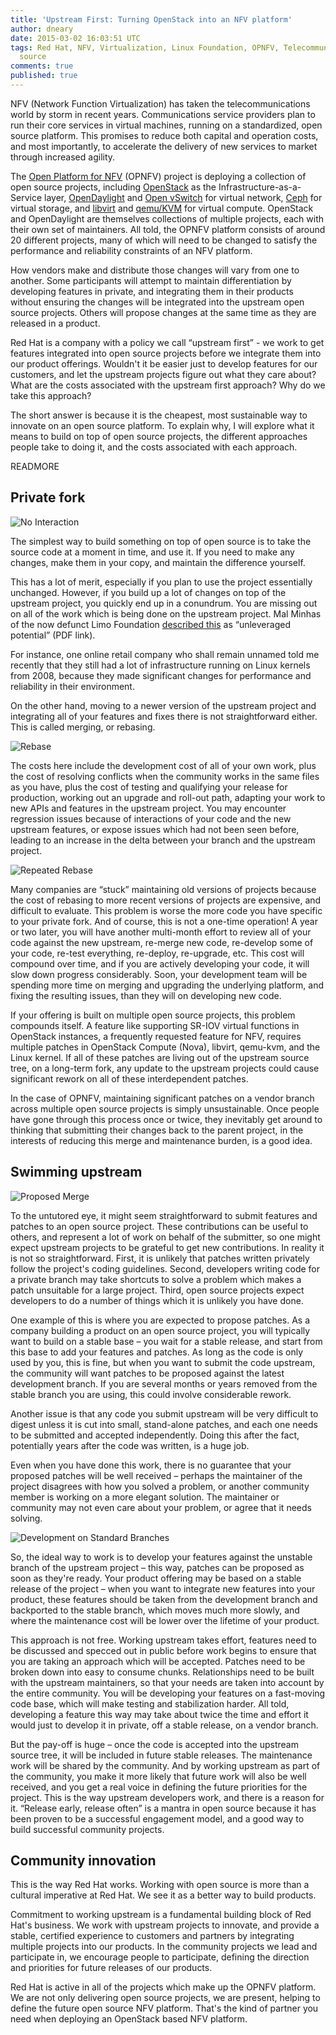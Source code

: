 ```yaml
---
title: 'Upstream First: Turning OpenStack into an NFV platform'
author: dneary
date: 2015-03-02 16:03:51 UTC
tags: Red Hat, NFV, Virtualization, Linux Foundation, OPNFV, Telecommunications, open
  source
comments: true
published: true
---
```


NFV (Network Function Virtualization) has taken the telecommunications world by storm in recent years. Communications service providers plan to run their core services in virtual machines, running on a standardized, open source platform. This promises to reduce both capital and operation costs, and most importantly, to accelerate the delivery of new services to market through increased agility.

The [Open Platform for NFV](http://http://opnfv.org/) (OPNFV) project is deploying a collection of open source projects, including [OpenStack](http://http://openstack.org/) as the Infrastructure-as-a-Service layer, [OpenDaylight](http://http://opendaylight.org/) and [Open vSwitch](http://http://openvswitch.org/) for virtual network, [Ceph](http://http://ceph.com/) for virtual storage, and [libvirt](http://http://libvirt.org/) and [qemu/KVM](http://http://qemu.org/) for virtual compute. OpenStack and OpenDaylight are themselves collections of multiple projects, each with their own set of maintainers. All told, the OPNFV platform consists of around 20 different projects, many of which will need to be changed to satisfy the performance and reliability constraints of an NFV platform.

How vendors make and distribute those changes will vary from one to another. Some participants will attempt to maintain differentiation by developing features in private, and integrating them in their products without ensuring the changes will be integrated into the upstream open source projects. Others will propose changes at the same time as they are released in a product.

Red Hat is a company with a policy we call “upstream first” - we work to get features integrated into open source projects before we integrate them into our product offerings. Wouldn't it be easier just to develop features for our customers, and let the upstream projects figure out what they care about? What are the costs associated with the upstream first approach? Why do we take this approach?

The short answer is because it is the cheapest, most sustainable way to innovate on an open source platform.  To explain why, I will explore what it means to build on top of open source projects, the different approaches people take to doing it, and the costs associated with each approach.

READMORE

## Private fork

![No Interaction](blog/no_interaction.png)

The simplest way to build something on top of open source is to take the source code at a moment in time, and use it. If you need to make any changes, make them in your copy, and maintain the difference yourself.

This has a lot of merit, especially if you plan to use the project essentially unchanged. However, if you build up a lot of changes on top of the upstream project, you quickly end up in a conundrum. You are missing out on all of the work which is being done on the upstream project. Mal Minhas of the now defunct Limo Foundation [described this](http://http://archive.alt.ac.uk/alt.newsweaver.co.uk/www.limofoundation.org/images/stories/pdf/limo%20economic%20analysis.pdf) as “unleveraged potential” (PDF link).

 For instance, one online retail company who shall remain unnamed told me recently that they still had a lot of infrastructure running on Linux kernels from 2008, because they made significant changes for performance and reliability in their environment.

On the other hand, moving to a newer version of the upstream project and integrating all of your features and fixes there is not straightforward either. This is called merging, or rebasing.

![Rebase](blog/rebase.png)

The costs here include the development cost of all of your own work, plus the cost of resolving conflicts when the community works in the same files as you have, plus the cost of testing and qualifying your release for production, working out an upgrade and roll-out path, adapting your work to new APIs and features in the upstream project. You may encounter regression issues because of interactions of your code and the new upstream features, or expose issues which had not been seen before, leading to an increase in the delta between your branch and the upstream project.

![Repeated Rebase](blog/repeated_rebase.png)

Many companies are “stuck” maintaining old versions of projects because the cost of rebasing to more recent versions of projects are expensive, and difficult to evaluate. This problem is worse the more code you have specific to your private fork. And of course, this is not a one-time operation! A year or two later, you will have another multi-month effort to review all of your code against the new upstream, re-merge new code, re-develop some of your code, re-test everything, re-deploy, re-upgrade, etc. This cost will compound over time, and if you are actively developing your code, it will slow down progress considerably. Soon, your development team will be spending more time on merging and upgrading the underlying platform, and fixing the resulting issues, than they will on developing new code.

If your offering is built on multiple open source projects, this problem compounds itself. A feature like supporting SR-IOV virtual functions in OpenStack instances, a frequently requested feature for NFV, requires multiple patches in OpenStack Compute (Nova), libvirt, qemu-kvm, and the Linux kernel. If all of these patches are living out of the upstream source tree, on a long-term fork, any update to the upstream projects could cause significant rework on all of these interdependent patches.

In the case of OPNFV, maintaining significant patches on a vendor branch across multiple open source projects is simply unsustainable. Once people have gone through this process once or twice, they inevitably get around to thinking that submitting their changes back to the parent project, in the interests of reducing this merge and maintenance burden, is a good idea.

## Swimming upstream

![Proposed Merge](blog/proposed_merge.png)

To the untutored eye, it might seem straightforward to submit features and patches to an open source project. These contributions can be useful to others, and represent a lot of work on behalf of the submitter, so one might expect upstream projects to be grateful to get new contributions. In reality it is not so straightforward. First, it is unlikely that patches written privately follow the project's coding guidelines. Second, developers writing code for a private branch may take shortcuts to solve a problem which makes a patch unsuitable for a large project. Third, open source projects expect developers to do a number of things which it is unlikely you have done.

One example of this is where you are expected to propose patches. As a company building a product on an open source project, you will typically want to build on a stable base – you wait for a stable release, and start from this base to add your features and patches. As long as the code is only used by you, this is fine, but when you want to submit the code upstream, the community will want patches to be proposed against the latest development branch. If you are several months or years removed from the stable branch you are using, this could involve considerable rework.

Another issue is that any code you submit upstream will be very difficult to digest unless it is cut into small, stand-alone patches, and each one needs to be submitted and accepted independently. Doing this after the fact, potentially years after the code was written, is a huge job.

Even when you have done this work, there is no guarantee that your proposed patches will be well received – perhaps the maintainer of the project disagrees with how you solved a problem, or another community member is working on a more elegant solution. The maintainer or community may not even care about your problem, or agree that it needs solving.

![Development on Standard Branches](blog/development_on_standard_branches.png)

So, the ideal way to work is to develop your features against the unstable branch of the upstream project – this way, patches can be proposed as soon as they're ready. Your product offering may be based on a stable release of the project – when you want to integrate new features into your product, these features should be taken from the development branch and backported to the stable branch, which moves much more slowly, and where the maintenance cost will be lower over the lifetime of your product.

This approach is not free. Working upstream takes effort, features need to be discussed and specced out in public before work begins to ensure that you are taking an approach which will be accepted. Patches need to be broken down into easy to consume chunks. Relationships need to be built with the upstream maintainers, so that your needs are taken into account by the entire community. You will be developing your features on a fast-moving code base, which will make testing and stabilization harder. All told, developing a feature this way may take about twice the time and effort it would just to develop it in private, off a stable release, on a vendor branch.

But the pay-off is huge – once the code is  accepted into the upstream source tree, it will be included in future stable releases. The maintenance work will be shared by the community. And by working upstream as part of the community, you make it more likely that future work will also be well received, and you get a real voice in defining the future priorities for the project. This is the way upstream developers work, and there is a reason for it. “Release early, release often” is a mantra in open source because it has been proven to be a successful engagement model, and a good way to build successful community projects.

## Community innovation

This is the way Red Hat works. Working with open source is more than a cultural imperative at Red Hat. We see it as a better way to build products.

Commitment to working upstream is a fundamental building block of Red Hat's business. We work with upstream projects to innovate, and provide a stable, certified experience to customers and partners by integrating multiple projects into our products. In the community projects we lead and participate in, we encourage people to participate, defining the direction and priorities for future releases of our products.

Red Hat is active in all of the projects which make up the OPNFV platform. We are not only delivering open source projects, we are present, helping to define the future open source NFV platform. That's the kind of partner you need when deploying an OpenStack based NFV platform.
